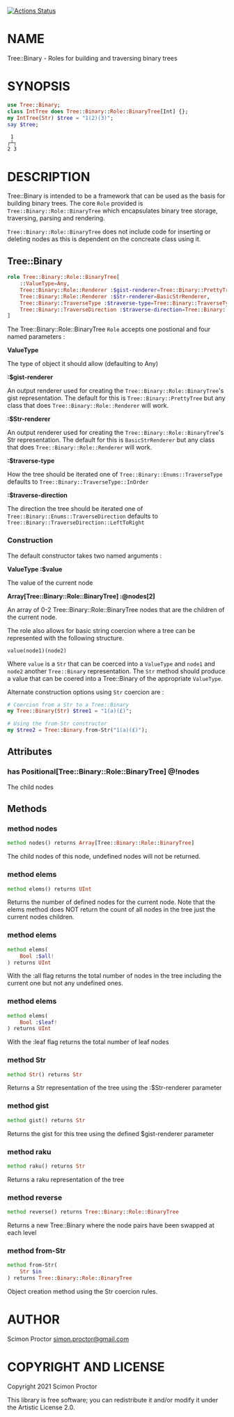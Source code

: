 [![Actions Status](https://github.com/Scimon/raku-BTree/workflows/test/badge.svg)](https://github.com/Scimon/raku-BTree/actions)

NAME
====

Tree::Binary - Roles for building and traversing binary trees

SYNOPSIS
========

```raku
use Tree::Binary;
class IntTree does Tree::Binary::Role::BinaryTree[Int] {};
my IntTree(Str) $tree = "1(2)(3)";
say $tree;
```

     1 
    ┌┴┐
    2 3

DESCRIPTION
===========

Tree::Binary is intended to be a framework that can be used as the basis for building binary trees. The core `Role` provided is `Tree::Binary::Role::BinaryTree` which encapsulates binary tree storage, traversing, parsing and rendering.

`Tree::Binary::Role::BinaryTree` does not include code for inserting or deleting nodes as this is dependent on the concreate class using it. 

Tree::Binary
------------

```raku
role Tree::Binary::Role::BinaryTree[
    ::ValueType=Any,
    Tree::Binary::Role::Renderer :$gist-renderer=Tree::Binary::PrettyTree,
    Tree::Binary::Role::Renderer :$Str-renderer=BasicStrRenderer,
    Tree::Binary::TraverseType :$traverse-type=Tree::Binary::TraverseType::InOrder,
    Tree::Binary::TraverseDirection :$traverse-direction=Tree::Binary::TraverseDirection::LeftToRight,
]
```

The Tree::Binary::Role::BinaryTree `Role` accepts one postional and four named parameters : 

**ValueType**



The type of object it should allow (defaulting to Any) 

**:$gist-renderer**



An output renderer used for creating the `Tree::Binary::Role::BinaryTree`'s gist representation. The default for this is `Tree::Binary::PrettyTree` but any class that does `Tree::Binary::Role::Renderer` will work.

**:$Str-renderer**



An output renderer used for creating the `Tree::Binary::Role::BinaryTree`'s Str representation. The default for this is `BasicStrRenderer` but any class that does `Tree::Binary::Role::Renderer` will work.

**:$traverse-type**



How the tree should be iterated one of `Tree::Binary::Enums::TraverseType` defaults to `Tree::Binary::TraverseType::InOrder`

**:$traverse-direction**



The direction the tree should be iterated one of `Tree::Binary::Enums::TraverseDirection` defaults to `Tree::Binary::TraverseDirection::LeftToRight`

### Construction

The default constructor takes two named arguments :

**ValueType :$value**

The value of the current node

**Array[Tree::Binary::Role::BinaryTree] :@nodes[2]**

An array of 0-2 Tree::Binary::Role::BinaryTree nodes that are the children of the current node.

The role also allows for basic string coercion where a tree can be represented with the following structure.

    value(node1)(node2)

Where `value` is a `Str` that can be coerced into a `ValueType` and `node1` and `node2` another `Tree::Binary` representation. The `Str` method should produce a value that can be coered into a Tree::Binary of the appropriate `ValueType`.

Alternate construction options using `Str` coercion are :

```raku
# Coercion from a Str to a Tree::Binary
my Tree::Binary(Str) $tree1 = "1(a)(£)";

# Using the from-Str constructor
my $tree2 = Tree::Binary.from-Str("1(a)(£)");
```

Attributes
----------

### has Positional[Tree::Binary::Role::BinaryTree] @!nodes

The child nodes

Methods
-------

### method nodes

```raku
method nodes() returns Array[Tree::Binary::Role::BinaryTree]
```

The child nodes of this node, undefined nodes will not be returned.

### method elems

```raku
method elems() returns UInt
```

Returns the number of defined nodes for the current node. Note that the elems method does NOT return the count of all nodes in the tree just the current nodes children.

### method elems

```raku
method elems(
    Bool :$all!
) returns UInt
```

With the :all flag returns the total number of nodes in the tree including the current one but not any undefined ones.

### method elems

```raku
method elems(
    Bool :$leaf!
) returns UInt
```

With the :leaf flag returns the total number of leaf nodes

### method Str

```raku
method Str() returns Str
```

Returns a Str representation of the tree using the :$Str-renderer parameter

### method gist

```raku
method gist() returns Str
```

Returns the gist for this tree using the defined $gist-renderer parameter

### method raku

```raku
method raku() returns Str
```

Returns a raku representation of the tree

### method reverse

```raku
method reverse() returns Tree::Binary::Role::BinaryTree
```

Returns a new Tree::Binary where the node pairs have been swapped at each level

### method from-Str

```raku
method from-Str(
    Str $in
) returns Tree::Binary::Role::BinaryTree
```

Object creation method using the Str coercion rules.

AUTHOR
======

Scimon Proctor <simon.proctor@gmail.com>

COPYRIGHT AND LICENSE
=====================

Copyright 2021 Scimon Proctor

This library is free software; you can redistribute it and/or modify it under the Artistic License 2.0.

